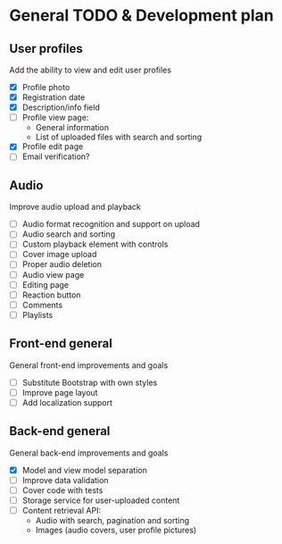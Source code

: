 # General TODO & Development plan

## User profiles

Add the ability to view and edit user profiles

- [x] Profile photo
- [x] Registration date
- [x] Description/info field
- [ ] Profile view page:
    * General information
    * List of uploaded files with search and sorting
- [x] Profile edit page
- [ ] Email verification?

## Audio

Improve audio upload and playback

- [ ] Audio format recognition and support on upload
- [ ] Audio search and sorting
- [ ] Custom playback element with controls
- [ ] Cover image upload
- [ ] Proper audio deletion
- [ ] Audio view page
- [ ] Editing page
- [ ] Reaction  button
- [ ] Comments
- [ ] Playlists

## Front-end general

General front-end improvements and goals

- [ ] Substitute Bootstrap with own styles
- [ ] Improve page layout
- [ ] Add localization support

## Back-end general

General back-end improvements and goals

- [x] Model and view model separation
- [ ] Improve data validation
- [ ] Cover code with tests
- [ ] Storage service for user-uploaded content
- [ ] Content retrieval API:
    * Audio with search, pagination and sorting
    * Images (audio covers, user profile pictures)

